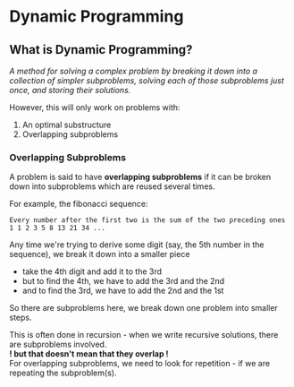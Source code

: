 # Dynamic Programming

## What is Dynamic Programming?
_A method for solving a complex problem by breaking it down into a collection of simpler subproblems, solving each of those subproblems just once, and storing their solutions._

However, this will only work on problems with:
1. An optimal substructure
2. Overlapping subproblems

### Overlapping Subproblems
A problem is said to have **overlapping subproblems** if it can be broken down into subproblems which are reused several times.

For example, the fibonacci sequence:
```
Every number after the first two is the sum of the two preceding ones
1 1 2 3 5 8 13 21 34 ...
```

Any time we're trying to derive some digit (say, the 5th number in the sequence), we break it down into a smaller piece
- take the 4th digit and add it to the 3rd
- but to find the 4th, we have to add the 3rd and the 2nd
- and to find the 3rd, we have to add the 2nd and the 1st

So there are subproblems here, we break down one problem into smaller steps.

This is often done in recursion - when we write recursive solutions, there are subproblems involved.\
**! but that doesn't mean that they overlap !**\
For overlapping subproblems, we need to look for repetition - if we are repeating the subproblem(s).































